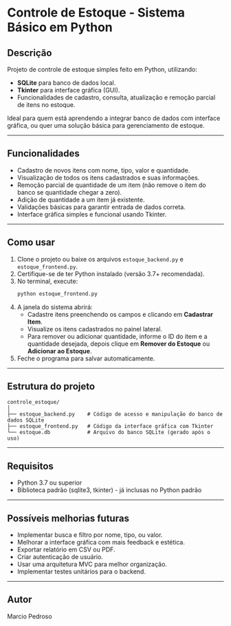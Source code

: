 # Controle de Estoque - Sistema Básico em Python

## Descrição

Projeto de controle de estoque simples feito em Python, utilizando:

- **SQLite** para banco de dados local.
- **Tkinter** para interface gráfica (GUI).
- Funcionalidades de cadastro, consulta, atualização e remoção parcial de itens no estoque.

Ideal para quem está aprendendo a integrar banco de dados com interface gráfica, ou quer uma solução básica para gerenciamento de estoque.

---

## Funcionalidades

- Cadastro de novos itens com nome, tipo, valor e quantidade.
- Visualização de todos os itens cadastrados e suas informações.
- Remoção parcial de quantidade de um item (não remove o item do banco se quantidade chegar a zero).
- Adição de quantidade a um item já existente.
- Validações básicas para garantir entrada de dados correta.
- Interface gráfica simples e funcional usando Tkinter.

---

## Como usar

1. Clone o projeto ou baixe os arquivos `estoque_backend.py` e `estoque_frontend.py`.
2. Certifique-se de ter Python instalado (versão 3.7+ recomendada).
3. No terminal, execute:
   ```bash
   python estoque_frontend.py
   ```
4. A janela do sistema abrirá:
   - Cadastre itens preenchendo os campos e clicando em **Cadastrar Item**.
   - Visualize os itens cadastrados no painel lateral.
   - Para remover ou adicionar quantidade, informe o ID do item e a quantidade desejada, depois clique em **Remover do Estoque** ou **Adicionar ao Estoque**.
5. Feche o programa para salvar automaticamente.

---

## Estrutura do projeto

```
controle_estoque/
│
├── estoque_backend.py    # Código de acesso e manipulação do banco de dados SQLite
├── estoque_frontend.py   # Código da interface gráfica com Tkinter
└── estoque.db            # Arquivo do banco SQLite (gerado após o uso)
```

---

## Requisitos

- Python 3.7 ou superior
- Biblioteca padrão (sqlite3, tkinter) - já inclusas no Python padrão

---

## Possíveis melhorias futuras

- Implementar busca e filtro por nome, tipo, ou valor.
- Melhorar a interface gráfica com mais feedback e estética.
- Exportar relatório em CSV ou PDF.
- Criar autenticação de usuário.
- Usar uma arquitetura MVC para melhor organização.
- Implementar testes unitários para o backend.

---

## Autor
Marcio Pedroso
